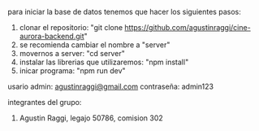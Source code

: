 para iniciar la base de datos tenemos que hacer los siguientes pasos:

1) clonar el repositorio: "git clone https://github.com/agustinraggi/cine-aurora-backend.git"
2) se recomienda cambiar el nombre a "server"
3) movernos a server: "cd server"
4) instalar las librerias que utilizaremos: "npm install"
5) inicar programa: "npm run dev" 

usario admin: agustinraggi@gmail.com
contraseña: admin123


integrantes del grupo:
1) Agustin Raggi, legajo 50786, comision 302
